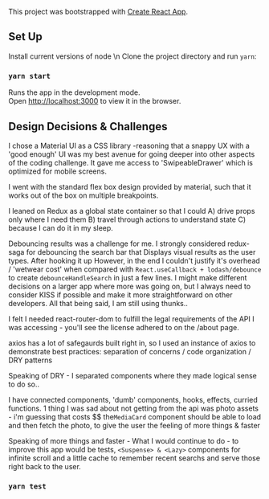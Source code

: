 This project was bootstrapped with [Create React App](https://github.com/facebook/create-react-app).

## Set Up
Install current versions of node \n
Clone the project directory and run `yarn`:

### `yarn start`

Runs the app in the development mode.<br />
Open [http://localhost:3000](http://localhost:3000) to view it in the browser.


## Design Decisions & Challenges
I chose a Material UI as a CSS library -reasoning that a snappy UX with a 'good enough' UI was my best avenue for going deeper into other aspects of the coding challenge.
It gave me access to 'SwipeableDrawer' which is optimized for mobile screens.

I went with the standard flex box design provided by material, such that it works out of the box on multiple breakpoints. 

I leaned on Redux as a global state container so that I  could A) drive props only where I need them B) travel through actions to understand state C) because I can do it in my sleep. 

Debouncing results was a challenge for me. I strongly considered redux-saga for debouncing the search bar that Displays visual results as the user types. After hooking it up However, in the end I couldn't justify it's overhead / 'wetwear cost' when compared with ```React.useCallback + lodash/debounce``` to create ```debounceHandleSearch``` in just a few lines. I might make different decisions on a larger app where more was going on, but I always need to consider KISS if possible and make it more straightforward on other developers. All that being said, I am still using thunks..

I felt I needed react-router-dom to fulfill the legal requirements of the API I was accessing - you'll see the license adhered to on the /about page.

axios has a lot of safegaurds built right in, so I used an instance of axios to demonstrate best practices: separation of concerns / code organization / DRY patterns

Speaking of DRY - I separated components where they made logical sense to do so.. 

I have connected components, 'dumb' components, hooks, effects, curried functions. 1 thing I was sad about not getting from the api was photo assets - i'm guessing that costs $$ the```MediaCard``` component should be able to load and then fetch the photo, to give the user the feeling of more things & faster

Speaking of more things and faster - What I would continue to do - to improve this app would be tests, ```<Suspense> & <Lazy>``` components for infinite scroll and a little cache to remember recent searchs and serve those right back to the user. 


### `yarn test`
